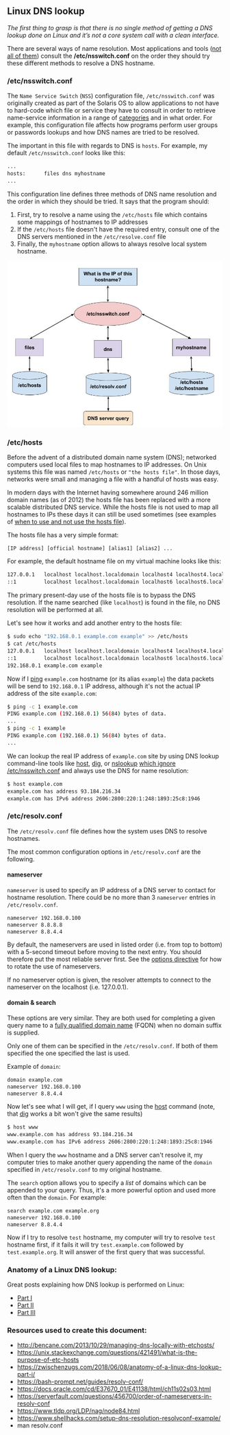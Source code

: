 ## Linux DNS lookup

_The first thing to grasp is that there is no single method of getting a DNS lookup done on Linux and it’s not a core system call with a clean interface._

There are several ways of name resolution. Most applications and tools ([not all of them](https://zwischenzugs.com/2018/06/08/anatomy-of-a-linux-dns-lookup-part-i/)) consult the **/etc/nsswitch.conf** on the order they should try these different methods to resolve a DNS hostname.

### /etc/nsswitch.conf

The `Name Service Switch` (`NSS`) configuration file, `/etc/nsswitch.conf` was originally created as part of the Solaris OS to allow applications to not have to hard-code which file or service they have to consult in order to retrieve name-service information in a range of [categories](http://man7.org/linux/man-pages/man5/nsswitch.conf.5.html) and in what order. For example, this configuration file affects how programs perform user groups or passwords lookups and how DNS names are tried to be resolved.

The important in this file with regards to DNS is `hosts`. For example, my default `/etc/nsswitch.conf` looks like this:

```bash
...
hosts:      files dns myhostname
...
```

This configuration line defines three methods of DNS name resolution and the order in which they should be tried. It says that the program should:

1. First, try to resolve a name using the `/etc/hosts` file which contains some mappings of hostnames to IP addresses
2. If the `/etc/hosts` file doesn't have the required entry, consult one of the DNS servers mentioned in the `/etc/resolve.conf` file
3. Finally, the `myhostname` option allows to always resolve local system hostname.

![NSSwitch](../pics/dns-lookup-linux.jpg)

### /etc/hosts

Before the advent of a distributed domain name system (DNS); networked computers used local files to map hostnames to IP addresses. On Unix systems this file was named `/etc/hosts` or `"the hosts file"`. In those days, networks were small and managing a file with a handful of hosts was easy.

In modern days with the Internet having somewhere around 246 million domain names (as of 2012) the hosts file has been replaced with a more scalable distributed DNS service. While the hosts file is not used to map all hostnames to IPs these days it can still be used sometimes (see examples of [when to use and not use the hosts file](http://bencane.com/2013/10/29/managing-dns-locally-with-etchosts/)).

The hosts file has a very simple format:

```
[IP address] [official hostname] [alias1] [alias2] ...
```

For example, the default hostname file on my virtual machine looks like this:

```bash
127.0.0.1   localhost localhost.localdomain localhost4 localhost4.localdomain4
::1         localhost localhost.localdomain localhost6 localhost6.localdomain6
```

The primary present-day use of the hosts file is to bypass the DNS resolution. If the name searched (like `localhost`) is found in the file, no DNS resolution will be performed at all.

Let's see how it works and add another entry to the hosts file:

```bash
$ sudo echo "192.168.0.1 example.com example" >> /etc/hosts
$ cat /etc/hosts
127.0.0.1   localhost localhost.localdomain localhost4 localhost4.localdomain4
::1         localhost localhost.localdomain localhost6 localhost6.localdomain6
192.168.0.1 example.com example
```

Now if I [ping](ping.md) `example.com` hostname (or its alias `example`) the data packets will be send to `192.168.0.1` IP address, although it's not the actual IP address of the site `example.com`:

```bash
$ ping -c 1 example.com
PING example.com (192.168.0.1) 56(84) bytes of data.
...
$ ping -c 1 example
PING example.com (192.168.0.1) 56(84) bytes of data.
...
```

We can lookup the real IP address of `example.com` site by using DNS lookup command-line tools like [host](host.md), [dig](dig.md), or [nslookup](nslookup.md) [which ignore /etc/nsswitch.conf](https://serverfault.com/questions/498500/why-does-the-host-command-not-resolve-entries-in-etc-hosts) and always use the DNS for name resolution:

```bash
$ host example.com
example.com has address 93.184.216.34
example.com has IPv6 address 2606:2800:220:1:248:1893:25c8:1946
```

### /etc/resolv.conf

The `/etc/resolv.conf` file defines how the system uses DNS to resolve hostnames.

The most common configuration options in `/etc/resolv.conf` are the following.

#### nameserver

`nameserver` is used to specify an IP address of a DNS server to contact for hostname resolution. There could be no more than 3 `nameserver` entries in `/etc/resolv.conf`.

```
nameserver 192.168.0.100
nameserver 8.8.8.8
nameserver 8.8.4.4
```

By default, the nameservers are used in listed order (i.e. from top to bottom) with a 5-second timeout before moving to the next entry. You should therefore put the most reliable server first. See the [options directive](https://serverfault.com/questions/456700/order-of-nameservers-in-resolv-conf) for how to rotate the use of nameservers.

If no nameserver option is given, the resolver attempts to connect to the nameserver on the localhost (i.e. 127.0.0.1).

#### domain & search

These options are very similar. They are both used for completing a given query name to a [fully qualified domain name](dns.md) (FQDN) when no domain suffix is supplied.

Only one of them can be specified in the `/etc/resolv.conf`. If both of them specified the one specified the last is used.

Example of `domain`:

```
domain example.com
nameserver 192.168.0.100
nameserver 8.8.4.4
```

Now let's see what I will get, if I query `www` using the [host](host.md) command (note, that [dig](dig.md) works a bit won't give the same results)

```bash
$ host www
www.example.com has address 93.184.216.34
www.example.com has IPv6 address 2606:2800:220:1:248:1893:25c8:1946
```

When I query the `www` hostname and a DNS server can't resolve it, my computer tries to make another query appending the name of the `domain` specified in `/etc/resolv.conf` to my original hostname.

The `search` option allows you to specify a _list_ of domains which can be appended to your query. Thus, it's a more powerful option and used more often than the `domain`. For example:

```
search example.com example.org
nameserver 192.168.0.100
nameserver 8.8.4.4
```

Now if I try to resolve `test` hostname, my computer will try to resolve `test` hostname first, if it fails it will try `test.example.com` followed by `test.example.org`. It will answer of the first query that was successful.

### Anatomy of a Linux DNS lookup:

Great posts explaining how DNS lookup is performed on Linux:

* [Part I](https://zwischenzugs.com/2018/06/08/anatomy-of-a-linux-dns-lookup-part-i/)
* [Part II](https://zwischenzugs.com/2018/06/18/anatomy-of-a-linux-dns-lookup-part-ii/)
* [Part III](https://zwischenzugs.com/2018/07/06/anatomy-of-a-linux-dns-lookup-part-iii/)

### Resources used to create this document:

* http://bencane.com/2013/10/29/managing-dns-locally-with-etchosts/
* https://unix.stackexchange.com/questions/421491/what-is-the-purpose-of-etc-hosts
* https://zwischenzugs.com/2018/06/08/anatomy-of-a-linux-dns-lookup-part-i/
* https://bash-prompt.net/guides/resolv-conf/
* https://docs.oracle.com/cd/E37670_01/E41138/html/ch11s02s03.html
* https://serverfault.com/questions/456700/order-of-nameservers-in-resolv-conf
* https://www.tldp.org/LDP/nag/node84.html
* https://www.shellhacks.com/setup-dns-resolution-resolvconf-example/
* man resolv.conf
